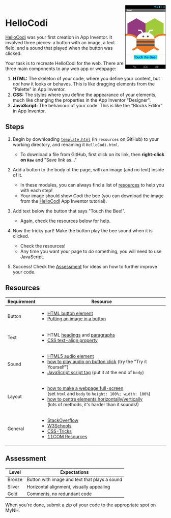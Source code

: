 <img align="right" height="200px" src="HelloCodi.jpg">

# HelloCodi

[HelloCodi](http://appinventor.mit.edu/explore/ai2/hello-codi.html) was your first creation in App Inventor. It involved three pieces: a button with an image, a text field, and a sound that played when the button was clicked.

Your task is to recreate HelloCodi for the web. There are three main components to any web app or webpage:

1. **HTML:** The skeleton of your code, where you define your content, but *not* how it looks or behaves. This is like dragging elements from the "Palette" in App Inventor.
2. **CSS:** The styles where you define the appearance of your elements, much like changing the properties in the App Inventor "Designer".
3. **JavaScript:** The behaviour of your code. This is like the "Blocks Editor" in App Inventor.

## Steps

1. Begin by downloading [`template.html`](/resources/template.html) (in `resources` on GitHub) to your working directory, and renaming it `HelloCodi.html`.

    - To download a file from GitHub, first click on its link, then **right-click on `Raw`** and "Save link as..."

2. Add a button to the body of the page, with an image (and no text) inside of it.

    - In these modules, you can always find a list of [resources](#resources) to help you with each step!
    - Your image should show Codi the bee (you can download the image from the [HelloCodi](http://appinventor.mit.edu/explore/ai2/hello-codi.html) App Inventor tutorial).

3. Add text below the button that says "Touch the Bee!".

    - Again, check the resources below for help.

4. Now the tricky part! Make the button play the bee sound when it is clicked.

    - Check the resources!
    - Any time you want your page to *do* something, you will need to use JavaScript.

5. Success! Check the [Assessment](#assessment) for ideas on how to further improve your code.

## Resources

| Requirement | Resource |
|-------------|----------|
| Button      | <ul><li>[HTML button element](https://www.w3schools.com/tags/tag_button.asp)</li><li>[Putting an image in a button](https://stackoverflow.com/a/46269289/4080966)</li></ul> |
| Text        | <ul><li>HTML [headings](https://www.w3schools.com/html/html_headings.asp) and [paragraphs](https://www.w3schools.com/html/html_paragraphs.asp)</li><li>[CSS text-align property](https://www.w3schools.com/cssref/pr_text_text-align.asp)</li></ul> |
| Sound       | <ul><li>[HTML5 audio element](https://www.w3schools.com/html/html5_audio.asp)</li><li>[how to play audio on button click](https://www.w3schools.com/jsref/met_audio_play.asp) (try the "Try it Yourself")</li><li>[JavaScript script tag](https://www.w3schools.com/js/js_whereto.asp) (put it at the end of `body`)</li></ul> |
| Layout      | <ul><li>[how to make a webpage full-screen](https://stackoverflow.com/a/8464208)<br />(set `html` and `body` to `height: 100%; width: 100%`)</li><li>[how to centre elements horizontally/vertically](https://css-tricks.com/centering-css-complete-guide/)<br />(lots of methods, it's harder than it sounds!)</li></ul>
| General     | <ul><li>[StackOverflow](https://stackoverflow.com/)</li><li>[W3Schools](https://www.w3schools.com/)</li><li>[CSS-Tricks](https://css-tricks.com/)</li><li>[11COM Resources](/resources/)</li></ul> |


## Assessment

| Level  | Expectations |
|--------|--------------|
| Bronze | Button with image and text that plays a sound |
| Silver | Horizontal alignment, visually appealing |
| Gold   | Comments, no redundant code |

When you're done, submit a zip of your code to the appropriate spot on MyNH.
